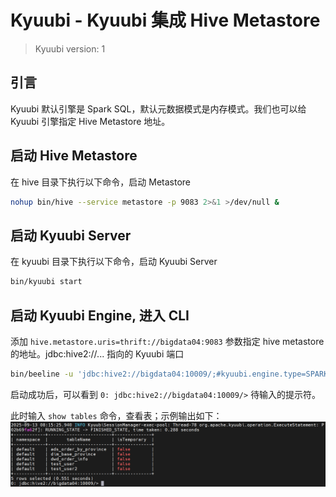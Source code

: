 # Kyuubi - Kyuubi 集成 Hive Metastore  

>Kyuubi version: 1

## 引言  
Kyuubi 默认引擎是 Spark SQL，默认元数据模式是内存模式。我们也可以给 Kyuubi 引擎指定 Hive Metastore 地址。    

## 启动 Hive Metastore  
在 hive 目录下执行以下命令，启动 Metastore    
```bash
nohup bin/hive --service metastore -p 9083 2>&1 >/dev/null &
```

## 启动 Kyuubi Server
在 kyuubi 目录下执行以下命令，启动 Kyuubi Server  
```bash
bin/kyuubi start
```

## 启动 Kyuubi Engine, 进入 CLI  
添加 `hive.metastore.uris=thrift://bigdata04:9083` 参数指定 hive metastore 的地址。jdbc:hive2://... 指向的 Kyuubi 端口
```bash
bin/beeline -u 'jdbc:hive2://bigdata04:10009/;#kyuubi.engine.type=SPARK_SQL;spark.master=yarn;spark.submit.deployMode=cluster;hive.metastore.uris=thrift://bigdata04:9083' -n root
```  

启动成功后，可以看到 `0: jdbc:hive2://bigdata04:10009/>` 待输入的提示符。 

此时输入 `show tables` 命令，查看表；示例输出如下：     
![linkhivemetastore01](images/linkhivemetastore01.png)   

